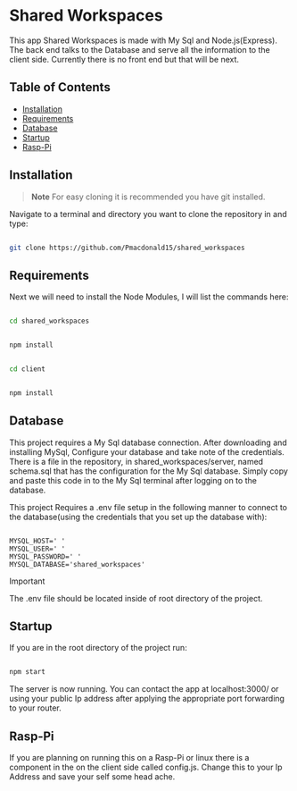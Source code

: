 # Shared Workspaces

This app Shared Workspaces is made with My Sql and Node.js(Express). The back end talks to the Database and serve all the information to the client side. Currently there is no front end but that will be next. 
 

## Table of Contents

- [Installation](#Installation)
- [Requirements](#Requirements)
- [Database](#Database)
- [Startup](#Startup)
- [Rasp-Pi](#Rasp-Pi)

## Installation

> **Note**
> For easy cloning it is recommended you have git installed.

Navigate to a terminal and directory you want to clone the repository in and type:

 ```bash

git clone https://github.com/Pmacdonald15/shared_workspaces

```

## Requirements

Next we will need to install the Node Modules, I will list the commands here:

```bash

cd shared_workspaces

```

```bash

npm install

```

```bash

cd client

```

```bash

npm install

```

## Database

This project requires a My Sql database connection. After downloading and installing MySql, Configure your database and take note of the credentials. There is a file in the repository, in shared_workspaces/server, named schema.sql that has the configuration for the My Sql database. Simply copy and paste this code in to the My Sql terminal after logging on to the database.

This project Requires a .env file setup in the following manner to connect to the database(using the credentials that you set up the database with): 

 ```.env

MYSQL_HOST=' '
MYSQL_USER=' '
MYSQL_PASSWORD=' '
MYSQL_DATABASE='shared_workspaces'

```

> [!IMPORTANT]
>The .env file should be located inside of root directory of the project.

## Startup

If you are in the root directory of the project run:

```bash

npm start

```

The server is now running. You can contact the app at localhost:3000/ or using your public Ip address after applying the appropriate port forwarding to your router.

## Rasp-Pi

If you are planning on running this on a Rasp-Pi or linux there is a component in the on the client side called config.js. Change this to your Ip Address and save your self some head ache.
